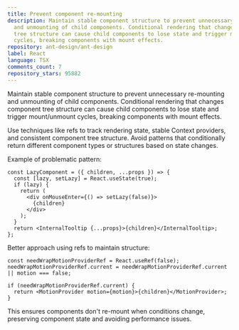 ```yaml
---
title: Prevent component re-mounting
description: Maintain stable component structure to prevent unnecessary re-mounting
  and unmounting of child components. Conditional rendering that changes component
  tree structure can cause child components to lose state and trigger mount/unmount
  cycles, breaking components with mount effects.
repository: ant-design/ant-design
label: React
language: TSX
comments_count: 7
repository_stars: 95882
---
```


Maintain stable component structure to prevent unnecessary re-mounting and unmounting of child components. Conditional rendering that changes component tree structure can cause child components to lose state and trigger mount/unmount cycles, breaking components with mount effects.

Use techniques like refs to track rendering state, stable Context providers, and consistent component tree structure. Avoid patterns that conditionally return different component types or structures based on state changes.

Example of problematic pattern:
```tsx
const LazyComponent = ({ children, ...props }) => {
  const [lazy, setLazy] = React.useState(true);
  if (lazy) {
    return (
      <div onMouseEnter={() => setLazy(false)}>
        {children}
      </div>
    );
  }
  return <InternalTooltip {...props}>{children}</InternalTooltip>;
};
```

Better approach using refs to maintain structure:
```tsx
const needWrapMotionProviderRef = React.useRef(false);
needWrapMotionProviderRef.current = needWrapMotionProviderRef.current || motion === false;

if (needWrapMotionProviderRef.current) {
  return <MotionProvider motion={motion}>{children}</MotionProvider>;
}
```

This ensures components don't re-mount when conditions change, preserving component state and avoiding performance issues.